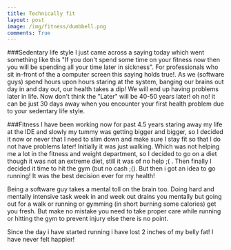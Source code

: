 ```yaml
---
title: Technically fit
layout: post
image: /img/fitness/dumbbell.png
comments: True
---
```


###Sedentary life style
I just came across a saying today which went something like this "If you don't spend some time on your fitness now then you will be spending all your time later in sickness". For professionals who sit in-front of the a computer screen this saying holds true!.
As we (software guys) spend hours upon hours staring at the system, banging our brains out day in and day out, our health takes a dip! We will end up having problems later in life. Now don't think the "Later" will be 40-50 years later! oh no! it can be just 30 days away when you encounter your first health problem due to your sedentary life style.

###Fitness
I have been working now for past 4.5 years staring away my life at the IDE and slowly my tummy was getting bigger and bigger, so I decided it now or never that I need to slim down and make sure I stay fit so that I do not have problems later!
Initially it was just walking. Which was not helping me a lot in the fitness and weight department, so I decided to go on a diet
though it was not an extreme diet, still it was of no help ;( . Then finally I decided it time to hit the gym (but no cash ;(). But
then i got an idea to go running! It was the best decision ever for my health! 

Being a software guy takes a mental toll on the brain too. Doing hard and mentally intensive task week in and week out drains you mentally but going out for a walk or running or gymming (in short burning some calories) get you fresh. But make no mistake
you need to take proper care while running or hitting the gym to prevent injury else there is no point.

Since the day i have started running i have lost 2 inches of my belly fat! I have never felt happier!






